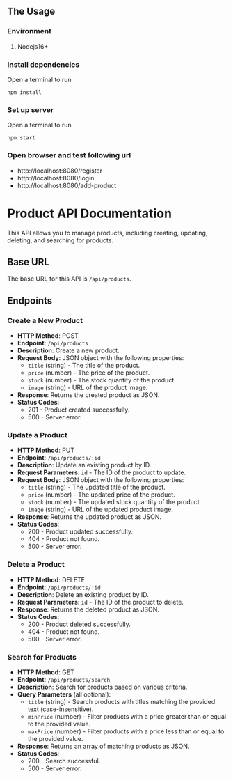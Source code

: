 ## The Usage

### Environment

1. Nodejs16+

### Install dependencies

Open a terminal to run
    
    npm install

### Set up server
Open a terminal to run
    
    npm start

### Open browser and test following url

* http://localhost:8080/register
* http://localhost:8080/login
* http://localhost:8080/add-product



# Product API Documentation

This API allows you to manage products, including creating, updating, deleting, and searching for products.

## Base URL

The base URL for this API is `/api/products`.

## Endpoints

### Create a New Product

- **HTTP Method**: POST
- **Endpoint**: `/api/products`
- **Description**: Create a new product.
- **Request Body**: JSON object with the following properties:
    - `title` (string) - The title of the product.
    - `price` (number) - The price of the product.
    - `stock` (number) - The stock quantity of the product.
    - `image` (string) - URL of the product image.
- **Response**: Returns the created product as JSON.
- **Status Codes**:
    - 201 - Product created successfully.
    - 500 - Server error.

### Update a Product

- **HTTP Method**: PUT
- **Endpoint**: `/api/products/:id`
- **Description**: Update an existing product by ID.
- **Request Parameters**: `id` - The ID of the product to update.
- **Request Body**: JSON object with the following properties:
    - `title` (string) - The updated title of the product.
    - `price` (number) - The updated price of the product.
    - `stock` (number) - The updated stock quantity of the product.
    - `image` (string) - URL of the updated product image.
- **Response**: Returns the updated product as JSON.
- **Status Codes**:
    - 200 - Product updated successfully.
    - 404 - Product not found.
    - 500 - Server error.

### Delete a Product

- **HTTP Method**: DELETE
- **Endpoint**: `/api/products/:id`
- **Description**: Delete an existing product by ID.
- **Request Parameters**: `id` - The ID of the product to delete.
- **Response**: Returns the deleted product as JSON.
- **Status Codes**:
    - 200 - Product deleted successfully.
    - 404 - Product not found.
    - 500 - Server error.

### Search for Products

- **HTTP Method**: GET
- **Endpoint**: `/api/products/search`
- **Description**: Search for products based on various criteria.
- **Query Parameters** (all optional):
    - `title` (string) - Search products with titles matching the provided text (case-insensitive).
    - `minPrice` (number) - Filter products with a price greater than or equal to the provided value.
    - `maxPrice` (number) - Filter products with a price less than or equal to the provided value.
- **Response**: Returns an array of matching products as JSON.
- **Status Codes**:
    - 200 - Search successful.
    - 500 - Server error.





